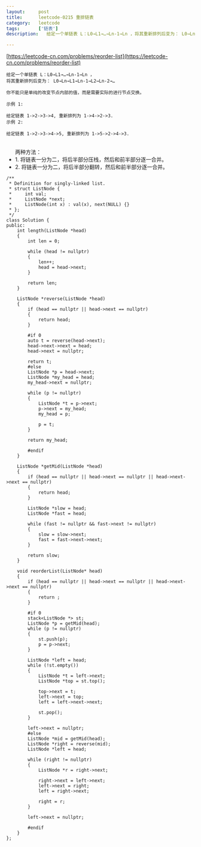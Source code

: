 ```yaml
---
layout:     post
title:      leetcode-0215 重排链表
category:   leetcode
tags:       ['链表']
description:   给定一个单链表 L：L0→L1→…→Ln-1→Ln ，将其重新排列后变为： L0→Ln→L1→Ln-1→L2→Ln-2→...

---
```


[https://leetcode-cn.com/problems/reorder-list](https://leetcode-cn.com/problems/reorder-list)

    给定一个单链表 L：L0→L1→…→Ln-1→Ln ，
    将其重新排列后变为： L0→Ln→L1→Ln-1→L2→Ln-2→…
    
    你不能只是单纯的改变节点内部的值，而是需要实际的进行节点交换。
    
    示例 1:
    
    给定链表 1->2->3->4, 重新排列为 1->4->2->3.
    示例 2:
    
    给定链表 1->2->3->4->5, 重新排列为 1->5->2->4->3.
  
  <ul>
  <br/>
  两种方法：
 	<li>1. 将链表一分为二，将后半部分压栈，然后和前半部分逐一合并。</li>
	<li>2. 将链表一分为二，将后半部分翻转，然后和前半部分逐一合并。</li>
  </ul>

    /**
     * Definition for singly-linked list.
     * struct ListNode {
     *     int val;
     *     ListNode *next;
     *     ListNode(int x) : val(x), next(NULL) {}
     * };
     */
    class Solution {
    public:
        int length(ListNode *head)
        {
            int len = 0;
            
            while (head != nullptr)
            {
                len++;
                head = head->next;
            }
            
            return len;
        }
        
        ListNode *reverse(ListNode *head)
        {
            if (head == nullptr || head->next == nullptr)
            {
                return head;
            }
            
            #if 0
            auto t = reverse(head->next);
            head->next->next = head;
            head->next = nullptr;
            
            return t;
            #else
            ListNode *p = head->next;
            ListNode *my_head = head;
            my_head->next = nullptr;
            
            while (p != nullptr)
            {
                ListNode *t = p->next;
                p->next = my_head;
                my_head = p;
                
                p = t;
            }
            
            return my_head;
            
            #endif
        }
        
        ListNode *getMid(ListNode *head)
        {
            if (head == nullptr || head->next == nullptr || head->next->next == nullptr)
            {
                return head;
            }
            
            ListNode *slow = head;
            ListNode *fast = head;
            
            while (fast != nullptr && fast->next != nullptr)
            {
                slow = slow->next;
                fast = fast->next->next;
            }
            
            return slow;
        }
        
        void reorderList(ListNode* head) 
        {
            if (head == nullptr || head->next == nullptr || head->next->next == nullptr)
            {
                return ;
            }
            
            #if 0
            stack<ListNode *> st;
            ListNode *p = getMid(head);
            while (p != nullptr)
            {
                st.push(p);
                p = p->next;
            }
            
            ListNode *left = head;
            while (!st.empty())
            {
                ListNode *t = left->next;
                ListNode *top = st.top();
                
                top->next = t;
                left->next = top;
                left = left->next->next;
                
                st.pop();
            }
            
            left->next = nullptr;
            #else
            ListNode *mid = getMid(head);
            ListNode *right = reverse(mid);
            ListNode *left = head;
            
            while (right != nullptr)
            {
                ListNode *r = right->next;
                
                right->next = left->next;
                left->next = right;
                left = right->next;
                
                right = r;
            }
            
            left->next = nullptr;
            
            #endif
        }
    };
